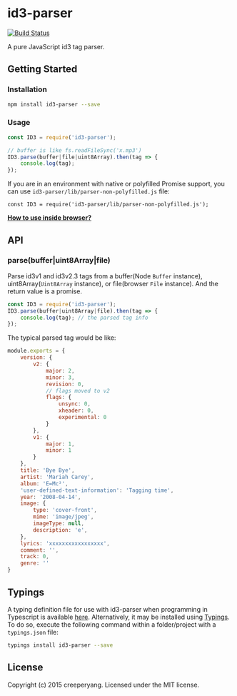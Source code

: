 ﻿# id3-parser

[![Build Status](https://travis-ci.org/creeperyang/id3-parser.svg?branch=master)](https://travis-ci.org/creeperyang/id3-parser)

A pure JavaScript id3 tag parser.

## Getting Started

### Installation

```bash
npm install id3-parser --save
```

### Usage

```js
const ID3 = require('id3-parser');

// buffer is like fs.readFileSync('x.mp3')
ID3.parse(buffer|file|uint8Array).then(tag => {
    console.log(tag);
});
```

If you are in an environment with native or polyfilled Promise support, you can use `id3-parser/lib/parser-non-polyfilled.js` file:
```
const ID3 = require('id3-parser/lib/parser-non-polyfilled.js');
```

**[How to use inside browser?](https://github.com/creeperyang/id3-parser/wiki)**

## API

### parse(buffer|uint8Array|file)

Parse id3v1 and id3v2.3 tags from a buffer(Node `Buffer` instance), uint8Array(`Uint8Array` instance), or file(browser `File` instance).
And the return value is a promise.

```js
const ID3 = require('id3-parser');
ID3.parse(buffer|uint8Array|file).then(tag => {
    console.log(tag); // the parsed tag info
});
```

The typical parsed tag would be like:

```js
module.exports = {
    version: {
        v2: {
            major: 2,
            minor: 3,
            revision: 0,
            // flags moved to v2
            flags: {
                unsync: 0,
                xheader: 0,
                experimental: 0
            }
        },
        v1: {
            major: 1,
            minor: 1
        }
    },
    title: 'Bye Bye',
    artist: 'Mariah Carey',
    album: 'E=Mc²',
    'user-defined-text-information': 'Tagging time',
    year: '2008-04-14',
    image: {
        type: 'cover-front',
        mime: 'image/jpeg',
        imageType: null,
        description: 'e',
    },
    lyrics: 'xxxxxxxxxxxxxxxxx',
    comment: '',
    track: 0,
    genre: ''
}
```

## Typings

A typing definition file for use with id3-parser when programming in Typescript is available [here](https://github.com/dvdcxn/typed-id3-parser). Alternatively, it may be installed using [Typings](https://github.com/typings/typings). To do so, execute the following command within a folder/project with a `typings.json` file:

```bash
typings install id3-parser --save
```

## License
Copyright (c) 2015 creeperyang. Licensed under the MIT license.